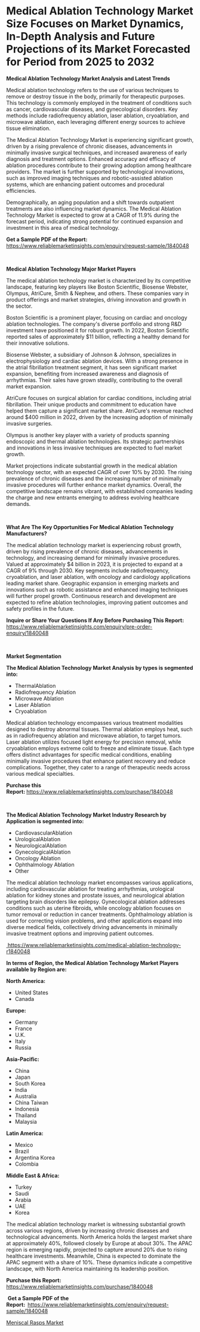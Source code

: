 <p><h1>Medical Ablation Technology Market Size Focuses on Market Dynamics, In-Depth Analysis and Future Projections of its Market Forecasted for Period from 2025 to 2032</h1></p><p><strong>Medical Ablation Technology Market Analysis and Latest Trends</strong></p>
<p><p>Medical ablation technology refers to the use of various techniques to remove or destroy tissue in the body, primarily for therapeutic purposes. This technology is commonly employed in the treatment of conditions such as cancer, cardiovascular diseases, and gynecological disorders. Key methods include radiofrequency ablation, laser ablation, cryoablation, and microwave ablation, each leveraging different energy sources to achieve tissue elimination.</p><p>The Medical Ablation Technology Market is experiencing significant growth, driven by a rising prevalence of chronic diseases, advancements in minimally invasive surgical techniques, and increased awareness of early diagnosis and treatment options. Enhanced accuracy and efficacy of ablation procedures contribute to their growing adoption among healthcare providers. The market is further supported by technological innovations, such as improved imaging techniques and robotic-assisted ablation systems, which are enhancing patient outcomes and procedural efficiencies.</p><p>Demographically, an aging population and a shift towards outpatient treatments are also influencing market dynamics. The Medical Ablation Technology Market is expected to grow at a CAGR of 11.9% during the forecast period, indicating strong potential for continued expansion and investment in this area of medical technology.</p></p>
<p><strong>Get a Sample PDF of the Report:&nbsp;</strong> <a href="https://www.reliablemarketinsights.com/enquiry/request-sample/1840048?utm_campaign=2531&utm_medium=2&utm_source=Github&utm_content=ia&utm_term=09032025&utm_id=medical-ablation-technology">https://www.reliablemarketinsights.com/enquiry/request-sample/1840048</a></p>
<p>&nbsp;</p>
<p><strong>Medical Ablation Technology Major Market Players</strong></p>
<p><p>The medical ablation technology market is characterized by its competitive landscape, featuring key players like Boston Scientific, Biosense Webster, Olympus, AtriCure, Smith & Nephew, and others. These companies vary in product offerings and market strategies, driving innovation and growth in the sector.</p><p>Boston Scientific is a prominent player, focusing on cardiac and oncology ablation technologies. The company's diverse portfolio and strong R&D investment have positioned it for robust growth. In 2022, Boston Scientific reported sales of approximately $11 billion, reflecting a healthy demand for their innovative solutions.</p><p>Biosense Webster, a subsidiary of Johnson & Johnson, specializes in electrophysiology and cardiac ablation devices. With a strong presence in the atrial fibrillation treatment segment, it has seen significant market expansion, benefiting from increased awareness and diagnosis of arrhythmias. Their sales have grown steadily, contributing to the overall market expansion.</p><p>AtriCure focuses on surgical ablation for cardiac conditions, including atrial fibrillation. Their unique products and commitment to education have helped them capture a significant market share. AtriCure's revenue reached around $400 million in 2022, driven by the increasing adoption of minimally invasive surgeries.</p><p>Olympus is another key player with a variety of products spanning endoscopic and thermal ablation technologies. Its strategic partnerships and innovations in less invasive techniques are expected to fuel market growth.</p><p>Market projections indicate substantial growth in the medical ablation technology sector, with an expected CAGR of over 10% by 2030. The rising prevalence of chronic diseases and the increasing number of minimally invasive procedures will further enhance market dynamics. Overall, the competitive landscape remains vibrant, with established companies leading the charge and new entrants emerging to address evolving healthcare demands.</p></p>
<p>&nbsp;</p>
<p><strong>What Are The Key Opportunities For Medical Ablation Technology Manufacturers?</strong></p>
<p><p>The medical ablation technology market is experiencing robust growth, driven by rising prevalence of chronic diseases, advancements in technology, and increasing demand for minimally invasive procedures. Valued at approximately $4 billion in 2023, it is projected to expand at a CAGR of 9% through 2030. Key segments include radiofrequency, cryoablation, and laser ablation, with oncology and cardiology applications leading market share. Geographic expansion in emerging markets and innovations such as robotic assistance and enhanced imaging techniques will further propel growth. Continuous research and development are expected to refine ablation technologies, improving patient outcomes and safety profiles in the future.</p></p>
<p><strong>Inquire or Share Your Questions If Any Before Purchasing This Report:</strong> <a href="https://www.reliablemarketinsights.com/enquiry/pre-order-enquiry/1840048?utm_campaign=2531&utm_medium=2&utm_source=Github&utm_content=ia&utm_term=09032025&utm_id=medical-ablation-technology">https://www.reliablemarketinsights.com/enquiry/pre-order-enquiry/1840048</a></p>
<p>&nbsp;</p>
<p><strong>Market Segmentation</strong></p>
<p><strong>The Medical Ablation Technology Market Analysis by types is segmented into:</strong></p>
<p><ul><li>ThermalAblation</li><li>Radiofrequency Ablation</li><li>Microwave Ablation</li><li>Laser Ablation</li><li>Cryoablation</li></ul></p>
<p><p>Medical ablation technology encompasses various treatment modalities designed to destroy abnormal tissues. Thermal ablation employs heat, such as in radiofrequency ablation and microwave ablation, to target tumors. Laser ablation utilizes focused light energy for precision removal, while cryoablation employs extreme cold to freeze and eliminate tissue. Each type offers distinct advantages for specific medical conditions, enabling minimally invasive procedures that enhance patient recovery and reduce complications. Together, they cater to a range of therapeutic needs across various medical specialties.</p></p>
<p><strong>Purchase this Report:&nbsp;</strong><a href="https://www.reliablemarketinsights.com/purchase/1840048?utm_campaign=2531&utm_medium=2&utm_source=Github&utm_content=ia&utm_term=09032025&utm_id=medical-ablation-technology">https://www.reliablemarketinsights.com/purchase/1840048</a></p>
<p>&nbsp;</p>
<p><strong>The Medical Ablation Technology Market Industry Research by Application is segmented into:</strong></p>
<p><ul><li>CardiovascularAblation</li><li>UrologicalAblation</li><li>NeurologicalAblation</li><li>GynecologicalAblation</li><li>Oncology Ablation</li><li>Ophthalmology Ablation</li><li>Other</li></ul></p>
<p><p>The medical ablation technology market encompasses various applications, including cardiovascular ablation for treating arrhythmias, urological ablation for kidney stones and prostate issues, and neurological ablation targeting brain disorders like epilepsy. Gynecological ablation addresses conditions such as uterine fibroids, while oncology ablation focuses on tumor removal or reduction in cancer treatments. Ophthalmology ablation is used for correcting vision problems, and other applications expand into diverse medical fields, collectively driving advancements in minimally invasive treatment options and improving patient outcomes.</p></p>
<p><a href="https://www.reliablemarketinsights.com/medical-ablation-technology-r1840048?utm_campaign=2531&utm_medium=2&utm_source=Github&utm_content=ia&utm_term=09032025&utm_id=medical-ablation-technology">&nbsp;https://www.reliablemarketinsights.com/medical-ablation-technology-r1840048</a></p>
<p><strong>In terms of Region, the Medical Ablation Technology Market Players available by Region are:</strong></p>
<p>
    <p> <strong> North America: </strong>
        <ul>
            <li>United States</li>
            <li>Canada</li>
        </ul>
        </p> 
    <p> <strong> Europe: </strong>
        <ul>
            <li>Germany</li>
            <li>France</li>
            <li>U.K.</li>
            <li>Italy</li>
            <li>Russia</li>
        </ul>
        </p> 
    <p> <strong> Asia-Pacific: </strong>
        <ul>
            <li>China</li>
            <li>Japan</li>
            <li>South Korea</li>
            <li>India</li>
            <li>Australia</li>
            <li>China Taiwan</li>
            <li>Indonesia</li>
            <li>Thailand</li>
            <li>Malaysia</li>
        </ul>
        </p> 
    <p> <strong> Latin America: </strong>
        <ul>
            <li>Mexico</li>
            <li>Brazil</li>
            <li>Argentina Korea</li>
            <li>Colombia</li>
        </ul>
        </p> 
    <p> <strong> Middle East & Africa: </strong>
        <ul>
            <li>Turkey</li>
            <li>Saudi</li>
            <li>Arabia</li>
            <li>UAE</li>
            <li>Korea</li>
        </ul>
    </p>
    </p>
<p><p>The medical ablation technology market is witnessing substantial growth across various regions, driven by increasing chronic diseases and technological advancements. North America holds the largest market share at approximately 40%, followed closely by Europe at about 30%. The APAC region is emerging rapidly, projected to capture around 20% due to rising healthcare investments. Meanwhile, China is expected to dominate the APAC segment with a share of 10%. These dynamics indicate a competitive landscape, with North America maintaining its leadership position.</p></p>
<p><strong>Purchase this Report: </strong><a href="https://www.reliablemarketinsights.com/purchase/1840048?utm_campaign=2531&utm_medium=2&utm_source=Github&utm_content=ia&utm_term=09032025&utm_id=medical-ablation-technology">https://www.reliablemarketinsights.com/purchase/1840048</a></p>
<p>&nbsp;<strong>Get a Sample PDF of the Report:&nbsp;&nbsp;</strong><a href="https://www.reliablemarketinsights.com/enquiry/request-sample/1840048?utm_campaign=2531&utm_medium=2&utm_source=Github&utm_content=ia&utm_term=09032025&utm_id=medical-ablation-technology">https://www.reliablemarketinsights.com/enquiry/request-sample/1840048</a></p>
<p><strong></strong></p>
<p><p><a href="https://github.com/techerghalim/Market-Research-Report-List-1/blob/main/meniscal-rasps-market.md?utm_campaign=2531&utm_medium=2&utm_source=Github&utm_content=ia&utm_term=09032025&utm_id=medical-ablation-technology">Meniscal Rasps Market</a></p></p>